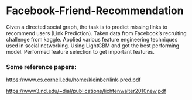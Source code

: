 # Facebook-Friend-Recommendation
Given a directed social graph, the task is to predict missing links to recommend users (Link Prediction). 
Taken data from Facebook’s recruiting challenge from kaggle. Applied various feature engineering techniques 
used in social networking. Using LightGBM and got the best performing model. Performed feature selection to get important features.

### Some reference papers:
https://www.cs.cornell.edu/home/kleinber/link-pred.pdf

https://www3.nd.edu/~dial/publications/lichtenwalter2010new.pdf
